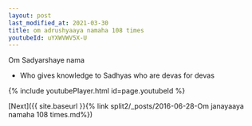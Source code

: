 ```yaml
---
layout: post
last_modified_at: 2021-03-30
title: om adrushyaaya namaha 108 times
youtubeId: uYXWVWV5X-U
---
```

 
 
Om Sadyarshaye nama 
 
 -  Who gives knowledge to Sadhyas who are devas for devas 
 
  
 
  
 
 
 
 
 
 


{% include youtubePlayer.html id=page.youtubeId %}
 
[Next]({{ site.baseurl }}{% link  split2/_posts/2016-06-28-Om janayaaya namaha 108 times.md%})
 

